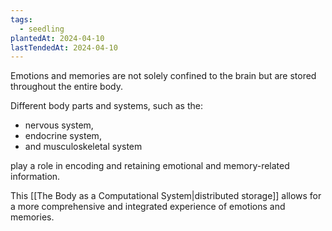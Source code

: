 ```yaml
---
tags:
  - seedling
plantedAt: 2024-04-10
lastTendedAt: 2024-04-10
---
```

Emotions and memories are not solely confined to the brain but are stored throughout the entire body.

Different body parts and systems, such as the:

* nervous system,
* endocrine system,
* and musculoskeletal system

play a role in encoding and retaining emotional and memory-related information.

This [[The Body as a Computational System|distributed storage]] allows for a more comprehensive and integrated experience of emotions and memories.
